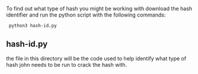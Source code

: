 To find out what type of hash you might be working with download the hash identifier and run the python script with the following commands:

```bash
 python3 hash-id.py
 ```

## hash-id.py
the file in this directory will be the code used to help identify what type of hash john needs to be run to crack the hash with.